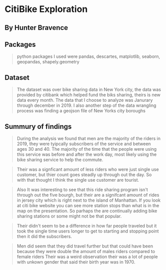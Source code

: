 # CitiBike Exploration
## By Hunter Bravence
## Packages
> python packages I used were pandas, descartes, matplotlib, seaborn, geopandas, shapely.geometry

## Dataset
> The dataset was over bike sharing data in New York city, the data was provided by citibank which helped fund the biks sharing, theirs is new data every month. The data that I choose to analyze was Janurary through december in 2019. I also another step of the data wrangling process was finding a geojson file of New Yorks city boroughs

## Summury of findings
> During the analysis we found that men are the majority of the riders in 2019, they were tyipcally subscribers of the service and between ages 30 and 40. The majority of the time that the people were using this service was before and after the work day, most likely using the bike sharing service to help the commute.

>Their was a signficant amount of less riders who were just single use customer, but thier count goes steadly up through out the day. So with that thought I think the single use customer are tourist.

> Also It was interesting to see that this ride sharing program isn't through out the five bourgh, but their are a signifcant amount of rides in jersey city which is right next to the island of Manhattan. If you look at citi bike website you can see more station stops than what is in the map on the presentation. So parhaps the are continually adding bike sharing stations or some might not be that popular.

>Their didn't seem to be a difference in how far people traveled but it took the single time users longer to get to starting and stopping point then it did the subscribers.

> Men did seem that they did travel further but that could have been because they were double the amount of males riders compared to female riders
> Their was a weird observation their was a lot of people with unkown gender that said their birth year was in 1970. 

